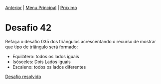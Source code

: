 [Anterior](Desafio041.md) | [Menu Principal](/README.md/) | [Próximo](Desafio043.md)  

# Desafio 42  

Refaça o desafio 035 dos triângulos acrescentando o recurso de mostrar que tipo de triângulo será formado:  
- Equilátero: todos os lados iguais  
- Isósceles: Dois Lados iguais  
- Escaleno: todos os lados diferentes  

[Desafio resolvido](/Desafios/desafio042.py/)